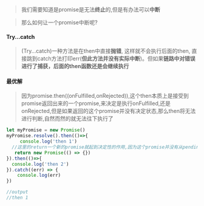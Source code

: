 > 我们需要知道是promise是无法**终止**的,但是有办法可以**中断**

> 那么如何让一个promise中断呢?

#### Try...catch

> (Try...catch)一种方法是在then中直接**抛错**, 这样就不会执行后面的then, 直接跳到catch方法打印err(**但此方法并没有实际中断**)。但如果**链路中对错误进行了捕获，后面的then函数还是会继续执行**

#### 最优解

> 因为promise.then((onFulfilled,onRejected)),这个then本质上是接受到promise返回出来的一个promise,来决定是执行onFulfilled,还是onRejected,但是如果返回的这个promise并没有决定状态,那么then将无法进行判断,自然而然的就无法往下执行了

```js
let myPromise = new Promise()
myPromise.resolve().then(()=>{
	 console.log('then 1')
  //这里的return一个新的promise就起到决定性的作用,因为这个promise并没有从pending状态改变,导致then无法进行判断,catch也不会捕获,因为没有出错嘛,只是一直在等待promise的状态改变,从而中断了promise链
   return new Promise(() => {})
}).then(()=>{
  console.log('then 2')
}).catch((err) => {
    console.log(err)
})

//output
//then 1
```

